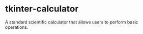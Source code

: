 # tkinter-calculator
A standard scientific calculator that allows users to perform basic operations.
